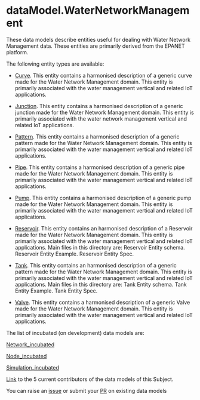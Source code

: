 # dataModel.WaterNetworkManagement
These data models describe entities useful for dealing with Water Network Management data. These entities are primarily derived from the EPANET platform.

The following entity types are available:
- [Curve](https://smart-data-models.github.io/dataModel.WaterNetworkManagement/Curve/README.md
). This entity contains a harmonised description of a generic curve made for
the Water Network Management domain. This entity is primarily associated
with the water management vertical and related IoT applications.


- [Junction](https://smart-data-models.github.io/dataModel.WaterNetworkManagement/Junction/README.md
). This entity contains a harmonised description of a generic junction made for
the Water Network Management domain. This entity is primarily associated
with the water network management vertical and related IoT applications.


- [Pattern](https://smart-data-models.github.io/dataModel.WaterNetworkManagement/Pattern/README.md
). This entity contains a harmonised description of a generic pattern made for
the Water Network Management domain. This entity is primarily associated
with the water management vertical and related IoT applications.


- [Pipe](https://smart-data-models.github.io/dataModel.WaterNetworkManagement/Pipe/README.md
). This entity contains a harmonised description of a generic pipe made for the
Water Network Management domain. This entity is primarily associated with
the water management vertical and related IoT applications.


- [Pump](https://smart-data-models.github.io/dataModel.WaterNetworkManagement/Pump/README.md
). This entity contains a harmonised description of a generic pump made for the
Water Network Management domain. This entity is primarily associated with
the water management vertical and related IoT applications.


- [Reservoir](https://smart-data-models.github.io/dataModel.WaterNetworkManagement/Reservoir/README.md
). This entity contains an harmonised description of a Reservoir made for the Water Network Management domain.
This entity is primarily associated with the water management vertical and related IoT applications.
Main files in this directory are:
Reservoir Entity schema.
Reservoir Entity Example.
Reservoir Entity Spec.


- [Tank](https://smart-data-models.github.io/dataModel.WaterNetworkManagement/Tank/README.md
). This entity contains an harmonised description of a generic pattern made for the Water Network Management domain.
This entity is primarily associated with the water management vertical and related IoT applications.
Main files in this directory are:
Tank Entity schema.
Tank Entity Example.
Tank Entity Spec.


- [Valve](https://smart-data-models.github.io/dataModel.WaterNetworkManagement/Valve/README.md
). This entity contains a harmonised description of a generic Valve made for
the Water Network Management domain. This entity is primarily associated
with the water management vertical and related IoT applications.



The list of incubated (on development) data models are:

[Network_incubated](https://github.com/smart-data-models/dataModel.WaterNetworkManagement/tree/master/Network_incubated)

[Node_incubated](https://github.com/smart-data-models/dataModel.WaterNetworkManagement/tree/master/Node_incubated)

[Simulation_incubated](https://github.com/smart-data-models/dataModel.WaterNetworkManagement/tree/master/Simulation_incubated)

[Link](https://smart-data-models.github.io/dataModel.WaterNetworkManagement/CONTRIBUTORS.yaml) to the 5 current contributors of the data models of this Subject.

You can raise an [issue](https://github.com/smart-data-models/dataModel.WaterNetworkManagement/issues) or submit your [PR](https://github.com/smart-data-models/dataModel.WaterNetworkManagement/pulls) on existing data models


